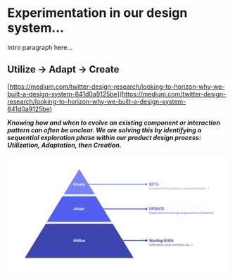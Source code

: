 # Experimentation in our design system…

Intro paragraph here...

## Utilize -&gt; Adapt -&gt; Create

[https://medium.com/twitter-design-research/looking-to-horizon-why-we-built-a-design-system-841d0a9125be](https://medium.com/twitter-design-research/looking-to-horizon-why-we-built-a-design-system-841d0a9125be)

_**Knowing how and when to evolve an existing component or interaction pattern can often be unclear. We are solving this by identifying a sequential exploration phase within our product design process: Utilization, Adaptation, then Creation.**_

![](/assets/utilize-adapt-create.png)

